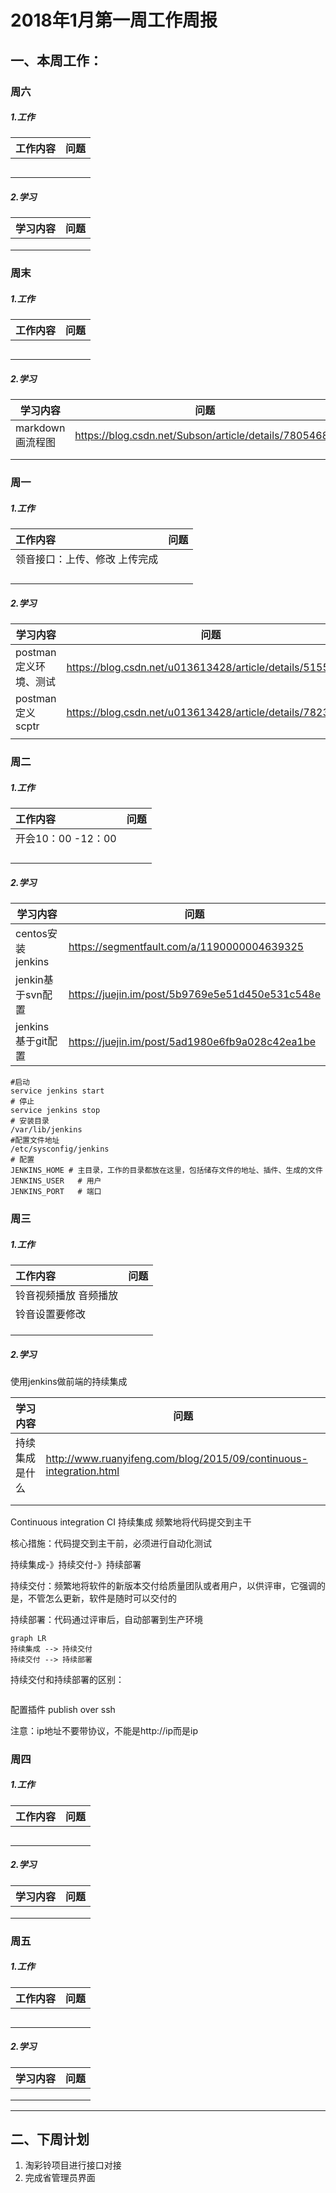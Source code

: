 # 2018年1月第一周工作周报



## 一、本周工作：



### 周六

##### 1.工作



| 工作内容 | 问题 |
| :------- | ---- |
|          |      |
|          |      |
|          |      |
|          |      |
|          |      |

##### 2.学习



| 学习内容 | 问题 |
| -------- | ---- |
|          |      |
|          |      |
|          |      |

### 周末

##### 1.工作



| 工作内容 | 问题 |
| :------- | ---- |
|          |      |
|          |      |
|          |      |
|          |      |
|          |      |

##### 2.学习



| 学习内容         | 问题                                                  |
| ---------------- | ----------------------------------------------------- |
| markdown画流程图 | https://blog.csdn.net/Subson/article/details/78054689 |
|                  |                                                       |
|                  |                                                       |
### 周一

##### 1.工作



| 工作内容                      | 问题 |
| :---------------------------- | ---- |
| 领音接口：上传、修改 上传完成 |      |
|                               |      |
|                               |      |
|                               |      |
|                               |      |

##### 2.学习



| 学习内容              | 问题                                                      |
| --------------------- | --------------------------------------------------------- |
| postman定义环境、测试 | https://blog.csdn.net/u013613428/article/details/51557914 |
| postman定义scptr      | https://blog.csdn.net/u013613428/article/details/78238043 |
|                       |                                                           |


### 周二

##### 1.工作



| 工作内容           | 问题 |
| :----------------- | ---- |
| 开会10：00 -12：00 |      |
|                    |      |
|                    |      |
|                    |      |
|                    |      |

##### 2.学习



| 学习内容           | 问题                                            |
| ------------------ | ----------------------------------------------- |
| centos安装jenkins  | https://segmentfault.com/a/1190000004639325     |
| jenkin基于svn配置  | https://juejin.im/post/5b9769e5e51d450e531c548e |
| jenkins基于git配置 | https://juejin.im/post/5ad1980e6fb9a028c42ea1be |

```shell
#启动
service jenkins start
# 停止
service jenkins stop
# 安装目录
/var/lib/jenkins
#配置文件地址
/etc/sysconfig/jenkins
# 配置
JENKINS_HOME # 主目录，工作的目录都放在这里，包括储存文件的地址、插件、生成的文件
JENKINS_USER   # 用户
JENKINS_PORT   # 端口

```









### 周三

##### 1.工作



| 工作内容              | 问题 |
| :-------------------- | ---- |
| 铃音视频播放 音频播放 |      |
| 铃音设置要修改        |      |
|                       |      |
|                       |      |
|                       |      |

##### 2.学习

使用jenkins做前端的持续集成

| 学习内容       | 问题                                                         |
| -------------- | ------------------------------------------------------------ |
| 持续集成是什么 | http://www.ruanyifeng.com/blog/2015/09/continuous-integration.html |
|                |                                                              |
|                |                                                              |

Continuous integration CI 持续集成 频繁地将代码提交到主干

核心措施：代码提交到主干前，必须进行自动化测试

持续集成-》持续交付-》持续部署

持续交付：频繁地将软件的新版本交付给质量团队或者用户，以供评审，它强调的是，不管怎么更新，软件是随时可以交付的

持续部署：代码通过评审后，自动部署到生产环境

```mermaid
graph LR
持续集成 --> 持续交付
持续交付 --> 持续部署

```



持续交付和持续部署的区别：

```mer

```

配置插件 publish over ssh 

注意：ip地址不要带协议，不能是http://ip而是ip









### 周四

##### 1.工作



| 工作内容 | 问题 |
| :------- | ---- |
|          |      |
|          |      |
|          |      |
|          |      |
|          |      |

##### 2.学习



| 学习内容 | 问题 |
| -------- | ---- |
|          |      |
|          |      |
|          |      |

### 周五

##### 1.工作



| 工作内容 | 问题 |
| :------- | ---- |
|          |      |
|          |      |
|          |      |
|          |      |
|          |      |

##### 2.学习



| 学习内容 | 问题 |
| -------- | ---- |
|          |      |
|          |      |
|          |      |





------

## 二、下周计划

1. 淘彩铃项目进行接口对接
2. 完成省管理员界面